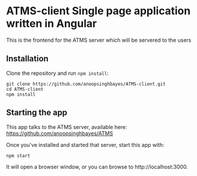 # ATMS-client Single page application written in Angular 
This is the frontend for the ATMS server which will be servered to the users

## Installation

Clone the repository and run `npm install`:

```
git clone https://github.com/anoopsinghbayes/ATMS-client.git
cd ATMS-client
npm install
```


## Starting the app

This app talks to the ATMS server, available here: https://github.com/anoopsinghbayes/ATMS

Once you've installed and started that server, start this app with:

```
npm start
```

It will open a browser window, or you can browse to http://localhost:3000.
